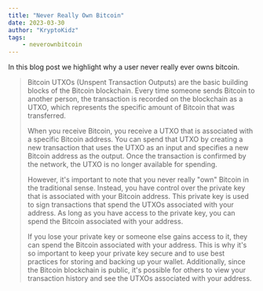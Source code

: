 ```yaml
---
title: "Never Really Own Bitcoin"
date: 2023-03-30
author: "KryptoKidz"
tags:
    - neverownbitcoin
---
```


In this blog post we highlight why a user never really ever owns bitcoin.

> Bitcoin UTXOs (Unspent Transaction Outputs) are the basic building blocks of the Bitcoin blockchain. Every time someone sends Bitcoin to another person, the transaction is recorded on the blockchain as a UTXO, which represents the specific amount of Bitcoin that was transferred.
>
> When you receive Bitcoin, you receive a UTXO that is associated with a specific Bitcoin address. You can spend that UTXO by creating a new transaction that uses the UTXO as an input and specifies a new Bitcoin address as the output. Once the transaction is confirmed by the network, the UTXO is no longer available for spending.
> 
> However, it's important to note that you never really "own" Bitcoin in the traditional sense. Instead, you have control over the private key that is associated with your Bitcoin address. This private key is used to sign transactions that spend the UTXOs associated with your address. As long as you have access to the private key, you can spend the Bitcoin associated with your address.
> 
> If you lose your private key or someone else gains access to it, they can spend the Bitcoin associated with your address. This is why it's so important to keep your private key secure and to use best practices for storing and backing up your wallet. Additionally, since the Bitcoin blockchain is public, it's possible for others to view your transaction history and see the UTXOs associated with your address.